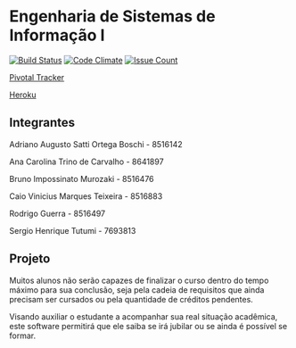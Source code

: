 # Engenharia de Sistemas de Informação I

[![Build Status](https://travis-ci.org/tutumi/esi.svg?branch=master)](https://travis-ci.org/stutumi/esi?branch=master)
[![Code Climate](https://codeclimate.com/github/stutumi/esi/badges/gpa.svg)](https://codeclimate.com/github/stutumi/esi)
[![Issue Count](https://codeclimate.com/github/stutumi/esi/badges/issue_count.svg)](https://codeclimate.com/github/stutumi/esi)

[Pivotal Tracker](https://www.pivotaltracker.com/n/projects/1862735)

[Heroku](https://enigmatic-oasis-82027.herokuapp.com/)

## Integrantes

Adriano Augusto Satti Ortega Boschi - 8516142

Ana Carolina Trino de Carvalho - 8641897

Bruno Impossinato Murozaki - 8516476

Caio Vinicius Marques Teixeira - 8516883

Rodrigo Guerra - 8516497

Sergio Henrique Tutumi - 7693813

## Projeto

Muitos alunos não serão capazes de finalizar o curso dentro do tempo máximo para sua conclusão, seja pela cadeia de requisitos que ainda precisam ser cursados ou pela quantidade de créditos pendentes.

Visando auxiliar o estudante a acompanhar sua real situação acadêmica, este software permitirá que ele saiba se irá jubilar ou se ainda é possível se formar.